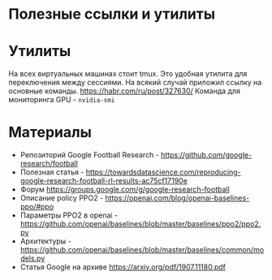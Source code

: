# Полезные ссылки и утилиты

# Утилиты
На всех виртуальных машинах стоит tmux.
Это удобная утилита для переключения между сессиями. На всякий случай приложил ссылку на основные команды.
https://habr.com/ru/post/327630/
Команда для мониторинга GPU - ```nvidia-smi```

# Материалы
- Репозиторий Google Football Research - https://github.com/google-research/football
- Полезная статья - https://towardsdatascience.com/reproducing-google-research-football-rl-results-ac75cf17190e
- Форум https://groups.google.com/g/google-research-football
- Описание policy PPO2 - https://openai.com/blog/openai-baselines-ppo/#ppo
- Параметры PPO2 в openai - https://github.com/openai/baselines/blob/master/baselines/ppo2/ppo2.py
- Архитектуры - https://github.com/openai/baselines/blob/master/baselines/common/models.py
- Статья Google на архиве https://arxiv.org/pdf/1907.11180.pdf
